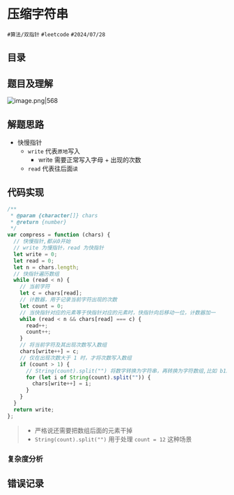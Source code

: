 
# 压缩字符串


`#算法/双指针`  `#leetcode`  `#2024/07/28` 


## 目录
<!-- toc -->
 ## 题目及理解 

![image.png|568](https://832-1310531898.cos.ap-beijing.myqcloud.com/b269dbb6ca9b010349e814b8bfbfb370.png)

## 解题思路

- 快慢指针
	- `write` 代表`原地`写入
		- write 需要正常写入字母 + 出现的次数
	- `read` 代表往后面`读`

## 代码实现

```javascript
/**
 * @param {character[]} chars
 * @return {number}
 */
var compress = function (chars) {
  // 快慢指针,都从0开始
  // write 为慢指针，read 为快指针
  let write = 0;
  let read = 0;
  let n = chars.length;
  // 快指针遍历数组
  while (read < n) {
    // 当前字符
    let c = chars[read];
    // 计数器，用于记录当前字符出现的次数
    let count = 0;
    // 当快指针对应的元素等于快指针对应的元素时，快指针向后移动一位，计数器加一
    while (read < n && chars[read] === c) {
      read++;
      count++;
    }
    // 将当前字符及其出现次数写入数组
    chars[write++] = c;
    // 仅在出现次数大于 1 时，才将次数写入数组
    if (count > 1) {
      // String(count).split("") 将数字转换为字符串，再转换为字符数组,比如 b12 -> ['b','1', '2']
      for (let i of String(count).split("")) {
        chars[write++] = i;
      }
    }
  }
  return write;
};

```

> - 严格说还需要把数组后面的元素干掉
> - `String(count).split("")` 用于处理 `count = 12` 这种场景

### 复杂度分析

## 错误记录

